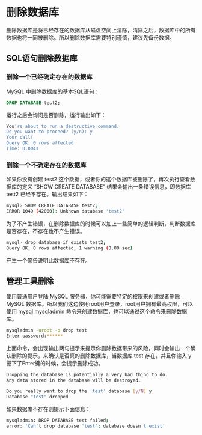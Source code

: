 # 删除数据库

删除数据库是将已经存在的数据库从磁盘空间上清除，清除之后，数据库中的所有数据也将一同被删除。所以删除数据库需要特别谨慎，建议先备份数据。

## SQL语句删除数据库

### 删除一个已经确定存在的数据库

MySQL 中删除数据库的基本SQL语句：

```sql
DROP DATABASE test2;
```

运行之后会询问是否删除，运行输出如下：

```bash
You're about to run a destructive command.
Do you want to proceed? (y/n): y
Your call!
Query OK, 0 rows affected
Time: 0.004s
```

### 删除一个不确定存在的数据库

如果你没有创建 test2 这个数据，或者你的这个数据库被删除了，再次执行查看数据库的定义 “SHOW CREATE DATABASE” 结果会输出一条错误信息，即数据库 test2 已经不存在。输出结果如下：

```bash
mysql> SHOW CREATE DATABASE test2;
ERROR 1049 (42000): Unknown database 'test2'
```

为了不产生错误，在删除数据库的时候可以加上一些简单的逻辑判断，判断数据库是否存在，不存在也不产生错误。

```bash
mysql> drop database if exists test2;
Query OK, 0 rows affected, 1 warning (0.00 sec)
```

产生一个警告说明此数据库不存在。

## 管理工具删除

使用普通用户登陆 MySQL 服务器，你可能需要特定的权限来创建或者删除 MySQL 数据库。所以我们这边使用root用户登录，root用户拥有最高权限，可以使用 mysql mysqladmin 命令来创建数据库，也可以通过这个命令来删除数据库。

```bash
mysqladmin -uroot -p drop test
Enter password:******
```

上面命令，会出现输出两句提示来提示你删除数据带来的风险，同时会输出一个确认删除的提示，来确认是否真的删除数据库，当数据库 test 存在，并且你输入 y 摁下了Enter键的时候，会提示删除成功。

```bash
Dropping the database is potentially a very bad thing to do.
Any data stored in the database will be destroyed.

Do you really want to drop the 'test' database [y/N] y
Database "test" dropped
```

如果数据库不存在则提示下面信息：

```bash
mysqladmin: DROP DATABASE test failed;
error: 'Can't drop database 'test'; database doesn't exist'
```

